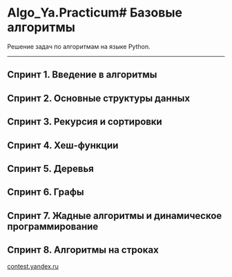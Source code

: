 # Algo_Ya.Practicum# Базовые алгоритмы

Решение задач по алгоритмам на языке Python.

---


## Спринт 1. Введение в алгоритмы
## Спринт 2. Основные структуры данных
## Спринт 3. Рекурсия и сортировки
## Спринт 4. Хеш-функции
## Спринт 5. Деревья
## Спринт 6. Графы
## Спринт 7. Жадные алгоритмы и динамическое программирование
## Спринт 8. Алгоритмы на строках

[contest.yandex.ru](https://contest.yandex.ru/contest/22450/problems/)

